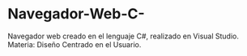 # Navegador-Web-C-
Navegador web creado en el lenguaje C#, realizado en Visual Studio. Materia: Diseño Centrado en el Usuario. 
